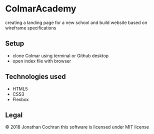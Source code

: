 # ColmarAcademy
creating a landing page for a new school and build website based on wireframe specifications
## Setup 
- clone Colmar using terminal or Github desktop
- open index file with browser
## Technologies used
- HTML5
- CSS3
- Flexbox
## Legal 
&copy; 2018 Jonathan Cochran
this software is licensed under MIT license
